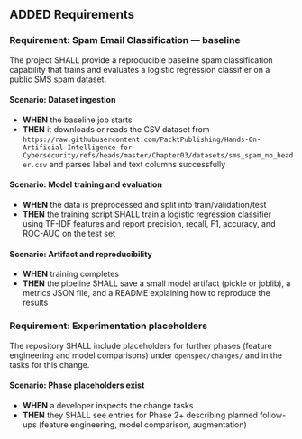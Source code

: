 ## ADDED Requirements

### Requirement: Spam Email Classification — baseline
The project SHALL provide a reproducible baseline spam classification capability that trains and evaluates a logistic regression classifier on a public SMS spam dataset.

#### Scenario: Dataset ingestion
- **WHEN** the baseline job starts
- **THEN** it downloads or reads the CSV dataset from `https://raw.githubusercontent.com/PacktPublishing/Hands-On-Artificial-Intelligence-for-Cybersecurity/refs/heads/master/Chapter03/datasets/sms_spam_no_header.csv` and parses label and text columns successfully

#### Scenario: Model training and evaluation
- **WHEN** the data is preprocessed and split into train/validation/test
- **THEN** the training script SHALL train a logistic regression classifier using TF-IDF features and report precision, recall, F1, accuracy, and ROC-AUC on the test set

#### Scenario: Artifact and reproducibility
- **WHEN** training completes
- **THEN** the pipeline SHALL save a small model artifact (pickle or joblib), a metrics JSON file, and a README explaining how to reproduce the results

### Requirement: Experimentation placeholders
The repository SHALL include placeholders for further phases (feature engineering and model comparisons) under `openspec/changes/` and in the tasks for this change.

#### Scenario: Phase placeholders exist
- **WHEN** a developer inspects the change tasks
- **THEN** they SHALL see entries for Phase 2+ describing planned follow-ups (feature engineering, model comparison, augmentation)

